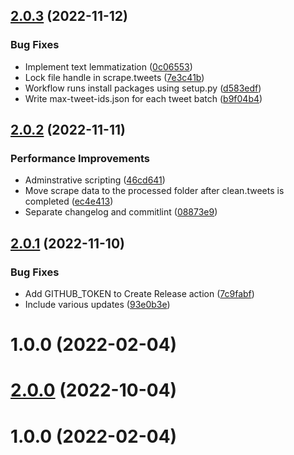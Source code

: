 ## [2.0.3](https://github.com/milanXpetrovic/twitter_scraper/compare/v2.0.2...v2.0.3) (2022-11-12)


### Bug Fixes

* Implement text lemmatization ([0c06553](https://github.com/milanXpetrovic/twitter_scraper/commit/0c06553cf2bb1f01ad4a171e7bf5fb71bf4878e6))
* Lock file handle in scrape.tweets ([7e3c41b](https://github.com/milanXpetrovic/twitter_scraper/commit/7e3c41baf9f90fefbc8155345206dbff72ca1f19))
* Workflow runs install packages using setup.py ([d583edf](https://github.com/milanXpetrovic/twitter_scraper/commit/d583edf2dde43bb5948796ae356d519623ef93f4))
* Write max-tweet-ids.json for each tweet batch ([b9f04b4](https://github.com/milanXpetrovic/twitter_scraper/commit/b9f04b4eeeb4f1d2eadd5fac50eeb8494472c4cd))



## [2.0.2](https://github.com/milanXpetrovic/twitter_scraper/compare/v2.0.1...v2.0.2) (2022-11-11)


### Performance Improvements

* Adminstrative scripting ([46cd641](https://github.com/milanXpetrovic/twitter_scraper/commit/46cd64142748bb493778942aa8c064927a3b2735))
* Move scrape data to the processed folder after clean.tweets is completed ([ec4e413](https://github.com/milanXpetrovic/twitter_scraper/commit/ec4e413f9fd4332c5aa3e51f25d5dacea96123d1))
* Separate changelog and commitlint ([08873e9](https://github.com/milanXpetrovic/twitter_scraper/commit/08873e9b6cf837d8e2ee172aa8031af1e8452f50))



## [2.0.1](https://github.com/milanXpetrovic/twitter_scraper/compare/v2.0.0...v2.0.1) (2022-11-10)


### Bug Fixes

* Add GITHUB_TOKEN to Create Release action ([7c9fabf](https://github.com/milanXpetrovic/twitter_scraper/commit/7c9fabf485ecb1fca24d7041593f9c04e84b0da7))
* Include various updates ([93e0b3e](https://github.com/milanXpetrovic/twitter_scraper/commit/93e0b3e2773e5f8c85ee6798dd694d43f8e25d1c))



# 1.0.0 (2022-02-04)



# [2.0.0](https://github.com/milanXpetrovic/twitter_scraper/compare/v1.0.0...v2.0.0) (2022-10-04)



# 1.0.0 (2022-02-04)




